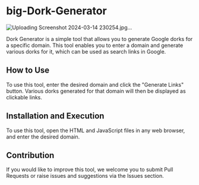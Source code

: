 # big-Dork-Generator


![Uploading Screenshot 2024-03-14 230254.jpg…]()

Dork Generator is a simple tool that allows you to generate Google dorks for a specific domain. This tool enables you to enter a domain and generate various dorks for it, which can be used as search links in Google.

## How to Use

To use this tool, enter the desired domain and click the "Generate Links" button. Various dorks generated for that domain will then be displayed as clickable links.

## Installation and Execution

To use this tool, open the HTML and JavaScript files in any web browser, and enter the desired domain.

## Contribution

If you would like to improve this tool, we welcome you to submit Pull Requests or raise issues and suggestions via the Issues section.
